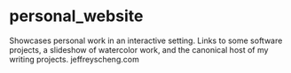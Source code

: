 # personal_website

Showcases personal work in an interactive setting.  Links to some software projects, a slideshow of watercolor work, and the canonical host of my writing projects.
jeffreyscheng.com
